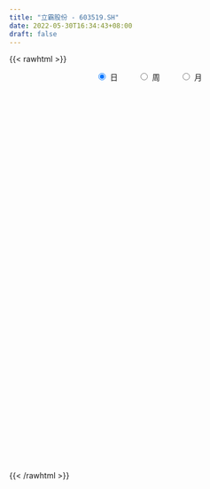 ```yaml
---
title: "立霸股份 - 603519.SH"
date: 2022-05-30T16:34:43+08:00
draft: false
---
```

{{< rawhtml >}}
    <div style="text-align: center">
        <label style="padding: 1rem;"><input style="margin-right: .5rem" type="radio" name="period" value="D" checked onclick="period_change(this)">日</label>
        <label style="padding: 1rem;"><input style="margin-right: .5rem" type="radio" name="period" value="W" onclick="period_change(this)">周</label>
        <label style="padding: 1rem;"><input style="margin-right: .5rem" type="radio" name="period" value="M" onclick="period_change(this)">月</label>
    </div>
    <div id="chart" style="height: 700px;"></div> 
    <script type="text/javascript">
        const D_v = [27560.0,15846.84,8525.87,27987.63,45532.47,27848.4,27653.0,16315.2,24091.01,23656.01,19338.65,38688.73,34742.78,19623.16,18274.6,15870.84,27590.36,17999.09,8275.72,17446.29,29202.29,49169.71,80492.17,79793.04,107218.02,64611.07,58560.21,57360.54,34649.2,35970.6,24808.96,29686.72,55793.56,21891.17,38697.04,86003.86,79111.27,51749.29,104784.96,55687.78,29388.4,27835.04,21822.88,33262.32,29466.48,34484.6,56909.48,189905.14,215283.17,131010.36,109421.8,74550.56,105612.99,55385.06,47797.44,64214.47,57958.44,37792.6,35297.8,30987.44,41127.08,51456.37,47206.63,50453.44,19494.47,23060.96,25261.85,24927.17,24799.68,36649.88,27189.61,17968.78,20611.73,32530.2,42967.4,42880.12,25230.68,11780.24,16474.09,18270.14,28726.68,21790.71,24737.92,19091.64,13736.6,23633.2,22620.91,9507.1,11706.52,11584.17,14060.94,9600.83,19383.2,15636.3,9202.8,66881.25,54585.16,36540.71,39684.71,26374.87,21864.68,15740.8,20559.2,14878.36,13951.64,29290.75,18420.08,13127.6,20246.65,19702.49,31204.57,24016.55,31017.24,20567.02,20891.83,14308.08,26231.4,20816.63,24606.96,26573.12,23246.8,18071.43,36761.64,32542.07,42270.36,33188.32,65096.35,38665.43,39816.96,65667.32,46841.8,36567.64,23693.08,28841.4,28267.56,31712.64,24702.0,41125.88,26811.0,72838.48,68448.24,33904.96,34821.56,18977.76,28033.24,32444.52,26735.0,22422.48,20111.8,26026.4,24738.32,15741.76,26094.6,53120.53,40226.36,38689.4,33315.24,24090.34,19625.68,17549.24,24466.4,22100.36,20134.64,22973.44,16933.63,23749.32,13212.6,26102.85,17109.84,11495.36,24974.4,13174.32,19858.52,14735.8,19768.0,14140.8,12203.8,22196.64,22159.6,15705.76,10570.2,10533.0,28198.81,19984.6,20222.16,14547.4,14397.44,28896.12,26622.4,15763.64,9204.88,84638.51,84951.2,34081.44,26167.28,38127.76,38548.0,34552.68,31316.8,21232.0,25952.2,40377.62,18140.0,12117.2,15283.04,10183.95,9671.44,11814.0,9630.4,11971.92,12210.6,12409.28,19780.44,16287.88,28746.4,12545.0,10840.48,13227.96,8892.2,10802.2,9275.0,8859.0,5975.6,6676.6,20787.4,15271.0,10799.6,14577.2,30443.66,22474.84,23771.16,24296.84,22625.52,12710.8,13516.4,21943.6,20475.2,14985.2,9082.76,10946.16,13395.52,12712.4,9037.2,9590.21,9996.65,17206.4,10543.0,10346.6,12191.2,19121.2]
const D_histogram = [0.0,0.0010529915,0.0027019963,0.0151363562,0.0641046102,0.0812662463,0.0921172186,0.0698734395,0.0520546789,0.0404414041,0.0306176963,0.0518254608,0.0727461618,0.0871190229,0.0836722809,0.0715992415,0.0590563419,0.0461036845,0.0315535892,0.0109494839,0.0073894634,0.0268074813,0.0755030801,0.1187646799,0.1548054678,0.1534457615,0.1564454661,0.1131623202,0.0684081,0.0319419562,-0.0077013947,-0.0548985541,-0.0531768854,-0.0596916696,-0.0574896284,-0.0644865168,-0.0461028711,-0.0407495937,-0.0239677741,-0.0327567008,-0.0646956064,-0.0991118994,-0.1330509159,-0.167161102,-0.1819786983,-0.1841507207,-0.1670141616,-0.0623500056,0.0490723581,0.0522023465,0.0567349669,0.0656088716,0.1065833906,0.090620409,0.0804436736,0.0340386509,-0.0193168041,-0.067805881,-0.0805540835,-0.0911085465,-0.1033561387,-0.1234454626,-0.1043575246,-0.1386961802,-0.1405877203,-0.1561839898,-0.1734529714,-0.1547318818,-0.1172725212,-0.0780610655,-0.0715378747,-0.0627076033,-0.0495603894,-0.020243754,0.003038812,0.0104629006,0.003705113,0.0049968024,0.0029583506,0.0104199265,0.0061902693,-0.0077123161,0.001148441,-0.0087373015,-0.0113277231,-0.0040785536,-0.0101781356,-0.0070707391,0.0003842807,-0.0013145533,0.0066574457,0.0062179704,0.0037060951,-0.0114686701,-0.0056788916,0.0703963877,0.1219209774,0.1512497239,0.1622316494,0.1697031662,0.1703669101,0.1618733421,0.1349529205,0.109711888,0.0706421693,0.0681880007,0.065682628,0.0446196707,-0.0062176623,-0.0500634901,-0.0501003571,-0.0423459706,-0.0453343994,-0.0560725853,-0.0633193349,-0.0723207523,-0.0441328369,-0.0080523238,0.0145094769,0.0312112735,0.0432934604,0.0351555302,0.0536192743,0.0493757252,0.0731292592,0.0849391747,0.1395045036,0.1666356026,0.1830657007,0.2093790282,0.1985488854,0.166467666,0.1332180234,0.0821682835,0.0294705642,-0.0387955138,-0.0978362546,-0.1216114889,-0.128141239,-0.0842987188,-0.0480042438,-0.0437610079,-0.0393079125,-0.0374198358,-0.0652329239,-0.1240953257,-0.1505489085,-0.1600648126,-0.1542717886,-0.179678793,-0.1935438441,-0.1913485483,-0.1557915381,-0.0989183987,-0.0486714205,-0.0504112308,-0.0513440666,-0.0369271194,-0.0378115337,-0.0373049995,-0.04033541,-0.0332065609,-0.0410679356,-0.0590955369,-0.0651846355,-0.0773630284,-0.0753125664,-0.107675581,-0.1341392936,-0.1481924927,-0.1750905756,-0.1744071121,-0.1969176938,-0.1863882785,-0.1686788954,-0.1361641465,-0.0983165189,-0.0665444179,-0.0611540462,-0.0392572358,-0.0201982574,0.0082543117,0.0366170213,0.0716494271,0.096737153,0.1108652395,0.1311706205,0.1520698739,0.1502011781,0.1433902436,0.1379790712,0.2087192662,0.2298318424,0.2073591965,0.1697607969,0.0891662038,0.0188292888,-0.0299468714,-0.0606694563,-0.1025783155,-0.174594852,-0.1636681088,-0.137968135,-0.1008504811,-0.071694066,-0.0463399167,-0.0150197929,-0.0058186434,0.0050040997,0.007330002,0.0016389083,0.0173827601,0.0482493895,0.0855902798,0.1133493832,0.1180730447,0.1257107487,0.0993883019,0.0790988726,0.0341180196,0.0180609275,-0.0116137455,-0.0207999933,-0.0178918809,-0.0266602257,-0.0690301513,-0.0841337436,-0.1430669474,-0.1443696382,-0.125745896,-0.1272311703,-0.0981947059,-0.0519643173,-0.0176837988,0.0105409193,0.0589934334,0.0887319706,0.1171051244,0.1371246186,0.1454407981,0.1482068364,0.1470113599,0.1411459532,0.1342538286,0.126773482,0.0935005736,0.0743104499,0.0628692224,0.053550446,0.0548629073]
const D_fast = [0.0,0.0013162393,0.0036407432,0.0198591921,0.0848535987,0.1223317964,0.1562120733,0.1514366541,0.1466315632,0.1451286394,0.1429593557,0.1771234855,0.2162307269,0.2523833436,0.269854672,0.2756814429,0.2779026287,0.2764758925,0.2698141945,0.2519474601,0.2502348055,0.2763546937,0.3439260626,0.4168788323,0.4916209872,0.5286227212,0.5707337923,0.5557412265,0.5280890313,0.4996083766,0.4580396771,0.3971178791,0.3855453265,0.3641076249,0.3519372589,0.3288187413,0.3356766693,0.3308425482,0.3416324243,0.3246543224,0.2765415152,0.2173472473,0.1501455018,0.0742450403,0.0139327694,-0.0342769332,-0.0588939145,0.0301827401,0.1538731933,0.1700537684,0.1887701304,0.2140462531,0.2816666197,0.2883587404,0.2982929234,0.2603975634,0.2022129073,0.1367723602,0.1038856369,0.0705540373,0.0324674103,-0.0184832792,-0.0254847223,-0.094497423,-0.1315358931,-0.1861781601,-0.2468103845,-0.2667722654,-0.2586310351,-0.2389348458,-0.2502961237,-0.2571427531,-0.2563856365,-0.2321299396,-0.2080876707,-0.1980478569,-0.2038793662,-0.2013384762,-0.2026373404,-0.1925707829,-0.1952528727,-0.2110835372,-0.2019356698,-0.2140057377,-0.2194280901,-0.2131985589,-0.2218426749,-0.2205029631,-0.2129518732,-0.2149793454,-0.205342985,-0.2042279678,-0.2058133193,-0.223855252,-0.2194851965,-0.1258108202,-0.0438059861,0.0233351914,0.0748750291,0.1247723376,0.168027809,0.2000025766,0.206820385,0.2090073246,0.1875981482,0.2021909798,0.216106264,0.2061982245,0.1538064758,0.0974447756,0.0848828193,0.0820507131,0.0677286845,0.0429723523,0.0198957689,-0.0071858366,0.0099688696,0.0440363018,0.0702254717,0.0947300867,0.1176356387,0.118286591,0.1501551537,0.1582555359,0.2002913847,0.2333360939,0.3227775486,0.3915675483,0.4537640716,0.5324221561,0.5712292347,0.5807649318,0.580819795,0.5503121261,0.5049820478,0.4270170914,0.3435172868,0.2893391803,0.2507741204,0.273541961,0.2978353751,0.291138359,0.2857644762,0.2782975939,0.2341762749,0.1442900417,0.0801992317,0.0306671244,-0.0021077986,-0.0724345014,-0.1346855135,-0.1803273547,-0.1837182291,-0.1515746893,-0.1134955663,-0.1278381842,-0.1416070366,-0.1364218693,-0.1467591671,-0.1555788828,-0.1686931457,-0.1698659369,-0.1879942954,-0.2207957809,-0.2431810384,-0.2747001885,-0.291477868,-0.3507597779,-0.4107583139,-0.4618596362,-0.532530363,-0.5754486775,-0.6471886827,-0.683256337,-0.7077166777,-0.7092429654,-0.6959744676,-0.6808384711,-0.6907366109,-0.6786541095,-0.6646446955,-0.6341285484,-0.5966115835,-0.543666821,-0.4943948068,-0.4525504104,-0.3994523743,-0.3405356523,-0.3048540536,-0.2758174272,-0.2467338319,-0.1238138204,-0.0452432835,-0.0158761303,-0.0110343307,-0.0693373728,-0.1349669657,-0.1912298437,-0.2371197926,-0.3046732307,-0.4203384802,-0.4503287642,-0.4591208241,-0.4472157905,-0.4359828919,-0.4222137218,-0.3946485462,-0.3869020576,-0.3748282896,-0.3706698868,-0.3759512534,-0.3558617116,-0.3129327348,-0.2541942745,-0.1980978253,-0.1638559027,-0.1247905114,-0.1262658828,-0.126780594,-0.1632319421,-0.1747738024,-0.2073519117,-0.2217381579,-0.2233030156,-0.2387364168,-0.2983638802,-0.3345009085,-0.4292008491,-0.4665959495,-0.4794086812,-0.5127017481,-0.5082139601,-0.4749746509,-0.4451150821,-0.4142551342,-0.3510542617,-0.2991327319,-0.241483297,-0.1871826481,-0.142506269,-0.1026885217,-0.0671311582,-0.0377100767,-0.0110387441,0.0131742799,0.0032765149,0.0026640036,0.0069400817,0.0110089169,0.0260371049]
const D_slow = [0.0,0.0002632479,0.0009387469,0.004722836,0.0207489885,0.0410655501,0.0640948547,0.0815632146,0.0945768843,0.1046872354,0.1123416594,0.1252980246,0.1434845651,0.1652643208,0.186182391,0.2040822014,0.2188462869,0.230372208,0.2382606053,0.2409979763,0.2428453421,0.2495472124,0.2684229825,0.2981141524,0.3368155194,0.3751769597,0.4142883263,0.4425789063,0.4596809313,0.4676664204,0.4657410717,0.4520164332,0.4387222118,0.4237992944,0.4094268873,0.3933052581,0.3817795404,0.3715921419,0.3656001984,0.3574110232,0.3412371216,0.3164591467,0.2831964178,0.2414061423,0.1959114677,0.1498737875,0.1081202471,0.0925327457,0.1048008352,0.1178514219,0.1320351636,0.1484373815,0.1750832291,0.1977383314,0.2178492498,0.2263589125,0.2215297115,0.2045782412,0.1844397204,0.1616625837,0.1358235491,0.1049621834,0.0788728023,0.0441987572,0.0090518271,-0.0299941703,-0.0733574132,-0.1120403836,-0.1413585139,-0.1608737803,-0.178758249,-0.1944351498,-0.2068252471,-0.2118861856,-0.2111264826,-0.2085107575,-0.2075844792,-0.2063352786,-0.205595691,-0.2029907094,-0.201443142,-0.2033712211,-0.2030841108,-0.2052684362,-0.208100367,-0.2091200054,-0.2116645393,-0.213432224,-0.2133361539,-0.2136647922,-0.2120004307,-0.2104459382,-0.2095194144,-0.2123865819,-0.2138063048,-0.1962072079,-0.1657269635,-0.1279145326,-0.0873566202,-0.0449308287,-0.0023391011,0.0381292344,0.0718674645,0.0992954365,0.1169559789,0.1340029791,0.1504236361,0.1615785537,0.1600241382,0.1475082656,0.1349831764,0.1243966837,0.1130630839,0.0990449375,0.0832151038,0.0651349157,0.0541017065,0.0520886256,0.0557159948,0.0635188132,0.0743421783,0.0831310608,0.0965358794,0.1088798107,0.1271621255,0.1483969192,0.1832730451,0.2249319457,0.2706983709,0.3230431279,0.3726803493,0.4142972658,0.4476017716,0.4681438425,0.4755114836,0.4658126051,0.4413535415,0.4109506692,0.3789153595,0.3578406798,0.3458396188,0.3348993669,0.3250723887,0.3157174298,0.2994091988,0.2683853674,0.2307481403,0.1907319371,0.1521639899,0.1072442917,0.0588583307,0.0110211936,-0.0279266909,-0.0526562906,-0.0648241458,-0.0774269535,-0.0902629701,-0.0994947499,-0.1089476334,-0.1182738832,-0.1283577357,-0.136659376,-0.1469263599,-0.1617002441,-0.1779964029,-0.1973371601,-0.2161653016,-0.2430841969,-0.2766190203,-0.3136671435,-0.3574397874,-0.4010415654,-0.4502709889,-0.4968680585,-0.5390377823,-0.573078819,-0.5976579487,-0.6142940532,-0.6295825647,-0.6393968737,-0.644446438,-0.6423828601,-0.6332286048,-0.615316248,-0.5911319598,-0.5634156499,-0.5306229948,-0.4926055263,-0.4550552318,-0.4192076709,-0.3847129031,-0.3325330865,-0.2750751259,-0.2232353268,-0.1807951276,-0.1585035766,-0.1537962544,-0.1612829723,-0.1764503363,-0.2020949152,-0.2457436282,-0.2866606554,-0.3211526891,-0.3463653094,-0.3642888259,-0.3758738051,-0.3796287533,-0.3810834142,-0.3798323892,-0.3779998887,-0.3775901617,-0.3732444717,-0.3611821243,-0.3397845543,-0.3114472085,-0.2819289474,-0.2505012602,-0.2256541847,-0.2058794666,-0.1973499617,-0.1928347298,-0.1957381662,-0.2009381645,-0.2054111347,-0.2120761911,-0.229333729,-0.2503671649,-0.2861339017,-0.3222263113,-0.3536627853,-0.3854705778,-0.4100192543,-0.4230103336,-0.4274312833,-0.4247960535,-0.4100476951,-0.3878647025,-0.3585884214,-0.3243072667,-0.2879470672,-0.2508953581,-0.2141425181,-0.1788560298,-0.1452925727,-0.1135992022,-0.0902240588,-0.0716464463,-0.0559291407,-0.0425415292,-0.0288258024]
const D_data = [['2021-05-19', 12.3749, 12.1445, 12.0622, 12.5148],['2021-05-20', 12.161, 12.161, 11.7989, 12.3173],['2021-05-21', 12.0951, 12.1774, 11.8977, 12.1774],['2021-05-24', 12.1363, 12.3584, 11.9635, 12.416],['2021-05-25', 12.3831, 13.0167, 12.3831, 13.2141],['2021-05-26', 13.0002, 12.8603, 12.7205, 13.1648],['2021-05-27', 12.8686, 12.9344, 12.8027, 13.1648],['2021-05-28', 12.9508, 12.5641, 12.5641, 13.0825],['2021-05-31', 12.5148, 12.5724, 12.3502, 12.6958],['2021-06-01', 13.1648, 12.6217, 12.4325, 13.3293],['2021-06-02', 12.5065, 12.63, 12.4736, 12.7451],['2021-06-03', 12.8, 13.1, 12.55, 13.3],['2021-06-04', 13.0, 13.28, 13.0, 13.61],['2021-06-07', 13.33, 13.38, 13.12, 13.39],['2021-06-08', 13.4, 13.28, 13.14, 13.5],['2021-06-09', 13.55, 13.22, 13.1, 13.58],['2021-06-10', 13.7, 13.23, 13.03, 13.7],['2021-06-11', 13.24, 13.23, 13.08, 13.28],['2021-06-15', 13.3, 13.2, 13.04, 13.31],['2021-06-16', 13.26, 13.08, 12.95, 13.29],['2021-06-17', 13.12, 13.27, 13.0, 13.35],['2021-06-18', 13.3, 13.65, 13.3, 13.76],['2021-06-21', 13.14, 14.28, 13.14, 14.55],['2021-06-22', 14.39, 14.58, 14.31, 14.86],['2021-06-23', 14.24, 14.86, 14.24, 14.99],['2021-06-24', 14.87, 14.66, 14.45, 15.09],['2021-06-25', 14.53, 14.9, 14.48, 15.0],['2021-06-28', 15.0, 14.38, 14.3, 15.03],['2021-06-29', 14.25, 14.26, 14.09, 14.52],['2021-06-30', 14.23, 14.25, 14.07, 14.42],['2021-07-01', 14.23, 14.08, 14.05, 14.39],['2021-07-02', 14.02, 13.79, 13.61, 14.16],['2021-07-05', 13.94, 14.3, 13.93, 14.5],['2021-07-06', 14.33, 14.2, 14.05, 14.45],['2021-07-07', 14.22, 14.31, 14.03, 14.4],['2021-07-08', 14.4, 14.19, 14.08, 14.99],['2021-07-09', 14.08, 14.55, 13.0, 14.87],['2021-07-12', 14.5, 14.47, 14.36, 14.85],['2021-07-13', 14.87, 14.7, 14.42, 15.29],['2021-07-14', 14.58, 14.43, 14.08, 14.76],['2021-07-15', 14.35, 14.04, 14.04, 14.43],['2021-07-16', 14.12, 13.81, 13.77, 14.18],['2021-07-19', 13.81, 13.58, 13.54, 13.97],['2021-07-20', 13.56, 13.31, 13.0, 13.56],['2021-07-21', 13.3, 13.31, 13.1, 13.5],['2021-07-22', 13.36, 13.3, 13.17, 13.55],['2021-07-23', 13.59, 13.46, 13.31, 14.63],['2021-07-26', 13.98, 14.81, 13.51, 14.81],['2021-07-27', 15.1, 15.49, 15.0, 16.18],['2021-07-28', 15.38, 14.5, 14.0, 15.48],['2021-07-29', 15.0, 14.6, 14.5, 15.28],['2021-07-30', 14.7, 14.76, 14.3, 14.95],['2021-08-02', 14.5, 15.39, 14.23, 15.53],['2021-08-03', 15.24, 14.85, 14.82, 15.39],['2021-08-04', 14.8, 14.95, 14.64, 15.08],['2021-08-05', 14.84, 14.42, 14.21, 14.94],['2021-08-06', 14.29, 14.1, 13.8, 14.37],['2021-08-09', 13.99, 13.88, 13.69, 14.15],['2021-08-10', 13.84, 14.13, 13.75, 14.26],['2021-08-11', 14.25, 14.05, 13.91, 14.28],['2021-08-12', 14.1, 13.91, 13.91, 14.35],['2021-08-13', 13.95, 13.65, 13.45, 13.95],['2021-08-16', 13.57, 14.06, 13.51, 14.28],['2021-08-17', 14.12, 13.26, 13.11, 14.12],['2021-08-18', 13.14, 13.46, 13.14, 13.8],['2021-08-19', 13.36, 13.12, 13.12, 13.43],['2021-08-20', 13.2, 12.87, 12.72, 13.35],['2021-08-23', 12.86, 13.18, 12.8, 13.27],['2021-08-24', 13.12, 13.44, 13.12, 13.5],['2021-08-25', 13.34, 13.57, 13.3, 13.91],['2021-08-26', 13.43, 13.2, 13.14, 13.66],['2021-08-27', 13.19, 13.19, 12.96, 13.28],['2021-08-30', 13.21, 13.23, 13.17, 13.53],['2021-08-31', 13.25, 13.49, 12.91, 13.49],['2021-09-01', 13.2, 13.52, 13.2, 13.65],['2021-09-02', 13.7, 13.38, 13.3, 13.7],['2021-09-03', 13.38, 13.18, 13.09, 13.4],['2021-09-06', 13.18, 13.24, 13.11, 13.29],['2021-09-07', 13.17, 13.17, 13.16, 13.3],['2021-09-08', 13.19, 13.28, 13.16, 13.33],['2021-09-09', 13.3, 13.12, 12.97, 13.34],['2021-09-10', 13.17, 12.92, 12.86, 13.17],['2021-09-13', 12.92, 13.16, 12.8, 13.21],['2021-09-14', 13.22, 12.89, 12.87, 13.25],['2021-09-15', 12.87, 12.91, 12.77, 13.09],['2021-09-16', 13.04, 13.01, 12.96, 13.19],['2021-09-17', 12.91, 12.81, 12.65, 12.99],['2021-09-22', 12.97, 12.88, 12.77, 12.98],['2021-09-23', 12.88, 12.93, 12.82, 12.98],['2021-09-24', 12.95, 12.8, 12.77, 12.95],['2021-09-27', 12.81, 12.91, 12.76, 13.02],['2021-09-28', 12.92, 12.8, 12.77, 12.97],['2021-09-29', 12.7, 12.74, 12.23, 12.79],['2021-09-30', 12.63, 12.5, 12.4, 12.68],['2021-10-08', 12.61, 12.7, 12.5, 12.72],['2021-10-11', 12.9, 13.8, 12.57, 13.93],['2021-10-12', 13.8, 13.89, 13.48, 14.13],['2021-10-13', 13.93, 13.92, 13.7, 14.21],['2021-10-14', 14.5, 13.91, 13.8, 14.5],['2021-10-15', 13.8, 14.04, 13.75, 14.1],['2021-10-18', 13.97, 14.11, 13.75, 14.2],['2021-10-19', 14.25, 14.11, 14.0, 14.25],['2021-10-20', 14.11, 13.91, 13.82, 14.11],['2021-10-21', 13.9, 13.9, 13.75, 13.99],['2021-10-22', 13.95, 13.64, 13.62, 13.99],['2021-10-25', 13.65, 14.06, 13.65, 14.3],['2021-10-26', 14.06, 14.12, 13.97, 14.2],['2021-10-27', 14.0, 13.89, 13.89, 14.14],['2021-10-28', 13.75, 13.36, 13.31, 13.84],['2021-10-29', 13.36, 13.19, 13.08, 13.49],['2021-11-01', 13.21, 13.6, 13.21, 14.33],['2021-11-02', 13.4, 13.7, 13.37, 13.73],['2021-11-03', 13.8, 13.56, 13.48, 13.99],['2021-11-04', 13.53, 13.4, 13.33, 13.62],['2021-11-05', 13.44, 13.36, 13.21, 13.44],['2021-11-08', 13.36, 13.25, 13.13, 13.42],['2021-11-09', 13.25, 13.73, 13.17, 13.93],['2021-11-10', 13.8, 13.99, 13.6, 14.05],['2021-11-11', 14.0, 13.99, 13.82, 14.13],['2021-11-12', 13.99, 14.05, 13.9, 14.17],['2021-11-15', 14.06, 14.11, 14.01, 14.24],['2021-11-16', 14.06, 13.91, 13.87, 14.15],['2021-11-17', 13.91, 14.32, 13.81, 14.33],['2021-11-18', 14.18, 14.13, 14.06, 14.7],['2021-11-19', 14.27, 14.6, 14.03, 14.61],['2021-11-22', 14.66, 14.63, 14.29, 14.86],['2021-11-23', 14.72, 15.46, 14.56, 16.0],['2021-11-24', 15.38, 15.49, 15.26, 15.76],['2021-11-25', 15.41, 15.65, 15.39, 16.09],['2021-11-26', 15.7, 16.09, 15.55, 16.38],['2021-11-29', 15.51, 15.88, 15.51, 16.24],['2021-11-30', 15.88, 15.7, 15.62, 16.06],['2021-12-01', 15.77, 15.69, 15.6, 16.04],['2021-12-02', 15.82, 15.39, 15.28, 15.85],['2021-12-03', 15.27, 15.2, 15.18, 15.7],['2021-12-06', 15.54, 14.74, 14.74, 15.54],['2021-12-07', 14.74, 14.52, 14.42, 14.99],['2021-12-08', 14.48, 14.71, 14.42, 14.95],['2021-12-09', 14.77, 14.8, 14.53, 14.81],['2021-12-10', 14.71, 15.5, 14.6, 15.95],['2021-12-13', 15.9, 15.62, 15.22, 15.96],['2021-12-14', 15.87, 15.34, 15.31, 15.88],['2021-12-15', 15.33, 15.38, 15.25, 15.64],['2021-12-16', 15.32, 15.38, 15.16, 15.5],['2021-12-17', 15.24, 14.94, 14.91, 15.53],['2021-12-20', 14.7, 14.28, 14.27, 15.05],['2021-12-21', 14.1, 14.38, 14.1, 14.48],['2021-12-22', 14.35, 14.4, 14.17, 14.59],['2021-12-23', 14.29, 14.48, 14.09, 14.6],['2021-12-24', 14.46, 13.92, 13.9, 14.47],['2021-12-27', 13.7, 13.82, 13.45, 14.02],['2021-12-28', 13.83, 13.84, 13.71, 14.06],['2021-12-29', 13.85, 14.22, 13.77, 14.34],['2021-12-30', 14.38, 14.63, 14.28, 15.25],['2021-12-31', 14.67, 14.77, 14.45, 15.0],['2022-01-04', 14.6, 14.2, 14.18, 14.72],['2022-01-05', 14.14, 14.15, 13.82, 14.29],['2022-01-06', 14.15, 14.33, 13.98, 14.46],['2022-01-07', 14.23, 14.13, 14.04, 14.37],['2022-01-10', 14.04, 14.1, 13.9, 14.3],['2022-01-11', 14.11, 14.0, 13.9, 14.28],['2022-01-12', 14.02, 14.09, 13.68, 14.14],['2022-01-13', 14.14, 13.85, 13.81, 14.14],['2022-01-14', 13.79, 13.59, 13.53, 13.95],['2022-01-17', 13.6, 13.6, 13.6, 13.86],['2022-01-18', 13.69, 13.39, 13.35, 13.71],['2022-01-19', 13.39, 13.45, 13.24, 13.55],['2022-01-20', 13.45, 12.83, 12.82, 13.52],['2022-01-21', 12.87, 12.61, 12.57, 12.99],['2022-01-24', 12.58, 12.5, 12.46, 12.78],['2022-01-25', 12.54, 12.05, 12.0, 12.65],['2022-01-26', 12.1, 12.13, 12.0, 12.3],['2022-01-27', 12.24, 11.57, 11.5, 12.24],['2022-01-28', 11.75, 11.73, 11.41, 11.87],['2022-02-07', 11.92, 11.68, 11.56, 12.18],['2022-02-08', 11.74, 11.8, 11.53, 11.88],['2022-02-09', 11.92, 11.88, 11.7, 11.95],['2022-02-10', 11.89, 11.84, 11.7, 12.15],['2022-02-11', 11.75, 11.47, 11.41, 11.84],['2022-02-14', 11.44, 11.62, 11.34, 11.67],['2022-02-15', 11.63, 11.58, 11.41, 11.65],['2022-02-16', 11.63, 11.73, 11.55, 11.78],['2022-02-17', 11.8, 11.81, 11.76, 12.27],['2022-02-18', 11.75, 12.02, 11.74, 12.03],['2022-02-21', 12.08, 12.04, 11.81, 12.08],['2022-02-22', 11.96, 12.01, 11.85, 12.06],['2022-02-23', 12.0, 12.2, 11.95, 12.26],['2022-02-24', 12.11, 12.36, 11.86, 12.45],['2022-02-25', 12.62, 12.18, 12.12, 12.62],['2022-02-28', 12.18, 12.15, 12.0, 12.24],['2022-03-01', 12.14, 12.19, 12.08, 12.27],['2022-03-02', 12.31, 13.41, 12.31, 13.41],['2022-03-03', 13.37, 13.17, 12.93, 13.47],['2022-03-04', 13.02, 12.76, 12.68, 13.08],['2022-03-07', 12.71, 12.53, 12.44, 12.82],['2022-03-08', 12.5, 11.75, 11.71, 12.55],['2022-03-09', 11.88, 11.49, 11.05, 11.99],['2022-03-10', 11.7, 11.41, 11.26, 11.77],['2022-03-11', 11.21, 11.36, 10.86, 11.41],['2022-03-14', 11.32, 10.93, 10.93, 11.32],['2022-03-15', 10.85, 10.1, 10.0, 10.9],['2022-03-16', 10.31, 10.8, 10.15, 10.83],['2022-03-17', 10.88, 10.92, 10.85, 11.09],['2022-03-18', 10.9, 11.09, 10.88, 11.2],['2022-03-21', 11.1, 11.05, 10.83, 11.25],['2022-03-22', 11.08, 11.05, 10.88, 11.14],['2022-03-23', 11.05, 11.2, 10.96, 11.28],['2022-03-24', 11.23, 10.97, 10.91, 11.23],['2022-03-25', 10.95, 10.99, 10.94, 11.2],['2022-03-28', 10.93, 10.87, 10.7, 10.95],['2022-03-29', 10.97, 10.71, 10.69, 10.97],['2022-03-30', 10.88, 10.96, 10.69, 11.01],['2022-03-31', 10.99, 11.25, 10.87, 11.38],['2022-04-01', 11.25, 11.52, 11.06, 11.55],['2022-04-06', 11.46, 11.61, 11.33, 11.98],['2022-04-07', 11.52, 11.46, 11.45, 11.68],['2022-04-08', 11.6, 11.59, 11.39, 11.67],['2022-04-11', 11.58, 11.17, 11.11, 11.58],['2022-04-12', 11.16, 11.16, 10.9, 11.22],['2022-04-13', 11.16, 10.69, 10.69, 11.23],['2022-04-14', 10.8, 10.88, 10.72, 10.93],['2022-04-15', 10.97, 10.56, 10.51, 10.97],['2022-04-18', 10.56, 10.67, 10.35, 10.71],['2022-04-19', 10.67, 10.76, 10.6, 10.87],['2022-04-20', 10.87, 10.55, 10.4, 10.97],['2022-04-21', 10.55, 9.92, 9.92, 10.55],['2022-04-22', 10.15, 10.01, 9.52, 10.15],['2022-04-25', 9.88, 9.13, 9.13, 9.88],['2022-04-26', 9.36, 9.53, 9.36, 9.95],['2022-04-27', 9.55, 9.67, 9.15, 9.77],['2022-04-28', 9.27, 9.31, 9.21, 9.72],['2022-04-29', 9.28, 9.62, 9.28, 9.72],['2022-05-05', 9.68, 9.92, 9.55, 10.09],['2022-05-06', 9.78, 9.9, 9.55, 10.13],['2022-05-09', 9.84, 9.93, 9.75, 10.03],['2022-05-10', 9.9, 10.36, 9.73, 10.47],['2022-05-11', 10.3, 10.34, 10.3, 10.68],['2022-05-12', 10.33, 10.51, 10.25, 10.56],['2022-05-13', 10.53, 10.59, 10.48, 10.65],['2022-05-16', 10.63, 10.59, 10.5, 10.72],['2022-05-17', 10.59, 10.63, 10.51, 10.73],['2022-05-18', 10.75, 10.67, 10.55, 10.77],['2022-05-19', 10.57, 10.68, 10.43, 10.71],['2022-05-20', 10.68, 10.72, 10.6, 10.79],['2022-05-23', 10.8, 10.76, 10.64, 10.85],['2022-05-24', 10.75, 10.4, 10.33, 10.83],['2022-05-25', 10.48, 10.49, 10.35, 10.53],['2022-05-26', 10.5, 10.55, 10.25, 10.58],['2022-05-27', 10.66, 10.56, 10.47, 10.74],['2022-05-30', 10.65, 10.71, 10.47, 10.84]]
const W_v = [115701.61,44846.74,35267.67,32706.08,27414.89,49304.18,24087.32,60035.51,29166.44,41409.47,45681.13,28821.4,28825.08,32089.84,16395.76,40931.0,25411.05,15724.3,43886.59,36861.78,46368.07,18176.27,34108.6,52879.0,17354.09,25342.84,20530.7,44799.39,37828.49,11818.67,7284.02,14788.19,21790.83,30166.23,19690.6,43774.81,17468.33,28531.1,12751.0,13977.37,20015.1,28715.2,16622.86,38955.44,31069.91,90486.34,194655.73,59503.49,329983.84,117631.44,108901.98,138902.74,110966.38,89863.63,61935.62,51454.42,31729.78,116639.08,58742.72,52080.49,26867.11,27074.72,80680.46,52795.92,112503.02,70812.12,64354.69,183822.76,146511.93,82495.79,136999.46,100206.42,74390.62,57029.62,25093.42,69972.38,56943.43,55410.16,47958.54,46096.19,86527.63,186992.95,221624.31,199688.99,151881.64,130018.78,119374.25,258675.13,188528.09,289202.12,88022.89,244816.81,130035.3,122348.51,155139.91,202062.85,81883.12,91848.71,100467.25,43960.65,67431.87,29592.23,55354.94,44853.16,42866.87,37873.39,28083.24,22681.59,36439.79,54122.35,92857.84,74312.97,5487.15,48539.87,125900.66,82420.6,40345.74,44960.55,53149.43,44117.02,28675.62,56245.44,86611.28,61360.97,62959.51,41956.14,90246.32,134999.93,65103.92,167297.69,75405.06,125531.79,130588.25,103992.8,117849.14,290454.14,215734.7,127290.01,65587.82,65034.8,71531.43,48376.18,27122.69,158509.17,245627.53,241890.65,261868.97,181023.31,100553.05,61122.8,84043.81,297574.83,241707.23,92369.71,51474.01,100694.57,124557.8,70995.61,65884.18,56605.56,56181.61,44865.1,66995.77,63455.65,17236.35,80836.01,129346.76,194512.06,229840.39,247146.76,128180.18,349143.15,362380.9,270708.58,95662.79,112095.93,67738.48,91556.46,122936.96,86427.75,86590.18,152462.48,88841.1,54533.32,87103.31,112182.6,78981.04,48607.28,95739.39,88643.64,99930.67,159490.3,146324.35,111137.05,18714.83,63344.84,163576.89,145336.7,140517.18,99358.05,104094.01,390674.51,182476.02,281496.9,269445.47,175945.76,720171.03,330968.4,196661.29,165477.35,131535.12,164220.13,97041.86,103820.27,32797.79,58681.27,9202.8,224066.7,86994.68,100787.57,127697.21,112536.19,152892.3,242434.38,164211.48,197190.0,184185.76,127740.2,159921.57,115720.66,107224.08,97108.24,84238.4,90468.84,84992.37,104685.52,228639.67,168712.52,117819.02,56582.83,72660.12,52131.88,51056.36,59510.2,115563.7,35336.32,80003.16,55681.49,60283.85,19121.2]
const W_histogram = [0.0,-0.0187304843,-0.0804361289,-0.1035651425,-0.1257001822,-0.1128099253,-0.106139405,-0.0573412725,-0.0442225072,0.0111550955,0.058527092,0.0920232488,0.0884935577,0.057228211,-0.0072520199,0.017332146,-0.0197872979,-0.0537043673,-0.0278670209,0.0081138524,-0.0059014089,-0.0661213075,-0.1190384055,-0.1525394311,-0.1655192419,-0.1670169128,-0.1442022147,-0.2818320395,-0.3748134899,-0.3914195791,-0.3559673571,-0.2816451595,-0.1872607901,-0.1129089732,-0.0547598566,0.0659214254,0.1496120626,0.1856123885,0.1536859784,0.1550850816,0.1686169524,0.1428705579,0.1011683196,0.026442551,-0.0335605296,-0.0371625377,-0.0279483551,-0.1886293871,-0.2754216235,-0.3426394738,-0.3598753156,-0.3320938311,-0.2767894189,-0.2419084985,-0.1921900005,-0.1552829024,-0.1140232465,-0.0669543495,-0.0315205271,0.0028122061,0.0356441652,0.0617445185,0.0217898421,-0.0006860091,0.051297644,0.0957550111,0.1424231974,0.2599986971,0.3210218915,0.343676905,0.3956488599,0.4174996868,0.3754886814,0.3282117171,0.2763649974,0.2676230681,0.2299062298,0.1640072401,0.1149423881,0.0912025208,0.079381936,0.0974113666,0.1314897225,0.205947708,0.2415131962,0.251282317,0.2687251172,0.2924438203,0.3994580202,0.4728856151,0.587145491,0.6099741525,0.5061041989,0.4986235003,0.5298556852,0.3911055272,0.2594733267,0.1653000562,0.1119990157,0.0806963529,0.0446192598,-0.0085769545,-0.0347866581,-0.0698339679,-0.1294647983,-0.1764494616,-0.2100771047,-0.238732683,-0.2576115573,-0.2066720403,-0.1300871197,-0.1171149173,-0.1356967735,-0.0973211065,-0.0799569502,-0.1401357775,-0.173584284,-0.179922732,-0.2100975945,-0.2249190543,-0.2580880961,-0.2254889533,-0.2627055155,-0.2933958838,-0.3290139384,-0.3112031257,-0.271941161,-0.1852535947,-0.1561106892,-0.2088671749,-0.2234781705,-0.2154768793,-0.238911654,-0.1632480964,-0.1440398603,-0.0602931923,-0.0820166357,-0.1382331271,-0.166099022,-0.1712735695,-0.1856934534,-0.1939501844,-0.1759114807,-0.0988143932,-0.0449828626,0.0055548321,0.1018394745,0.1737312381,0.1993914723,0.2068790628,0.1968601674,0.2641602255,0.2650047865,0.2251115892,0.204856793,0.1969697776,0.165298765,0.1452118786,0.0952957527,0.0668946907,0.0170795485,0.0005257092,-0.0200516721,-0.0126129683,0.0093951856,0.0230865668,0.036570311,0.0948144046,0.1752147777,0.2333878082,0.2220618376,0.3027349786,0.2450248455,0.1151198584,-0.0141125134,-0.1177306941,-0.1864669344,-0.2251123847,-0.2208328779,-0.2066963512,-0.1735242993,-0.0651747282,0.0233260734,0.0505827584,0.0741379767,0.1223299781,0.1070178641,0.0976187508,0.1336838791,0.1529856676,0.1714476947,0.1318461123,0.1510878294,0.1197427889,0.0790635825,0.0329162566,-0.0862559367,-0.1360606593,-0.1184574644,-0.1081350416,-0.0726764205,0.0298125884,0.0182646671,0.0551433708,0.0245895236,-0.0217952125,0.0296779424,0.0146379567,-0.0279344097,-0.1065279858,-0.1331367243,-0.1465238832,-0.1665426935,-0.1797164412,-0.1811178702,-0.1931614909,-0.1788949987,-0.0757258359,-0.03311264,-0.033804018,-0.0219576229,0.0303614288,0.0963016337,0.2270917322,0.2392686265,0.251860408,0.2085949189,0.1027556678,0.0823494938,0.0212848325,-0.0557294166,-0.1666560975,-0.2862618645,-0.3648181822,-0.3610036464,-0.3298267081,-0.2555787322,-0.2840033245,-0.3025297683,-0.3023425282,-0.249541501,-0.1953184583,-0.2128008451,-0.2431928557,-0.269318057,-0.2480277136,-0.1714037528,-0.0994617353,-0.0525060175,-0.0037695771]
const W_fast = [0.0,-0.0234131054,-0.1052277822,-0.1542480814,-0.2078081667,-0.2231203912,-0.2429847221,-0.2085219076,-0.2064587692,-0.1482923926,-0.0862886231,-0.0297866541,-0.0111929558,-0.0281512497,-0.0944444856,-0.0655272832,-0.1075935516,-0.1549367128,-0.1360661216,-0.0980567852,-0.1135473988,-0.1902976242,-0.2729743237,-0.344610207,-0.3989698283,-0.4422217274,-0.455457583,-0.6635454176,-0.8502302406,-0.9646912245,-1.0182308418,-1.0143199341,-0.9667507621,-0.9206261885,-0.8761670361,-0.7390053977,-0.6179117449,-0.5355083219,-0.5290132374,-0.4888428637,-0.4331567548,-0.4231855099,-0.4395956684,-0.5077107991,-0.5761040121,-0.5889966546,-0.5867695608,-0.7946079396,-0.9502555818,-1.1031333006,-1.2103379714,-1.2655799446,-1.2794728871,-1.3050690913,-1.3033980935,-1.305311721,-1.2925578767,-1.2622275671,-1.2346738765,-1.1996380917,-1.1578950913,-1.1163586084,-1.1508658243,-1.1735131778,-1.1087051136,-1.0403089937,-0.9580350081,-0.7754598341,-0.6341811669,-0.5256069272,-0.3747227573,-0.2484970087,-0.1966358438,-0.1618598787,-0.1446153491,-0.0864515113,-0.0666917922,-0.0915889718,-0.1119182269,-0.112857464,-0.1048325647,-0.0624502924,0.004500494,0.1304454065,0.2263891937,0.2989788938,0.3836029734,0.4804326315,0.6873113364,0.8789603351,1.1400065838,1.3153287834,1.3379848795,1.4551600559,1.6188561622,1.577882386,1.5111185171,1.4582702607,1.4329689741,1.4218403995,1.3969181214,1.3415776685,1.3066713004,1.2541654985,1.1621684686,1.0710714399,0.9849245206,0.8965857716,0.8133040079,0.8125755149,0.8566386555,0.8403321286,0.787826079,0.8018714694,0.7992463882,0.7040336164,0.6271890389,0.575869908,0.4931706469,0.4221194235,0.3244283577,0.3006552622,0.1977623211,0.0937229818,-0.0241485573,-0.0841385261,-0.1128618517,-0.072487684,-0.0823724508,-0.1873457302,-0.2578262684,-0.303694197,-0.3868568853,-0.3520053517,-0.3688070807,-0.3001337108,-0.3423613131,-0.4331360863,-0.5025267366,-0.5505196766,-0.6113629238,-0.6681072009,-0.6940463673,-0.6416528782,-0.5990670633,-0.5471406605,-0.4253961494,-0.3100715764,-0.2345634741,-0.1753561179,-0.1361599714,-0.002819857,0.0642759006,0.0806606007,0.1116200027,0.1529754317,0.1626291104,0.1788451936,0.1527530058,0.1410756165,0.0955303615,0.0791079495,0.0535176501,0.0578031119,0.0821600621,0.1016230851,0.124249407,0.2061971018,0.3304011693,0.4469211518,0.4911106407,0.6474675263,0.6510136046,0.549888582,0.417128082,0.2840772277,0.1687242538,0.0738007073,0.0228719947,-0.0146655664,-0.0248745893,0.0671812998,0.1615136197,0.2014159943,0.2435057067,0.3222802027,0.3337225547,0.3487281291,0.4182142272,0.4757624325,0.5370863833,0.530446329,0.5874600035,0.5860506602,0.5651373494,0.5272190877,0.3864829102,0.3026630228,0.2906518516,0.273940514,0.2912300299,0.4011721859,0.3941904314,0.4448549778,0.4204485116,0.3686149723,0.4275076129,0.4161271163,0.3665711475,0.2613455749,0.2014526553,0.1514345257,0.089780042,0.031677184,-0.0150037126,-0.075337706,-0.1057949635,-0.0215572597,0.0127777762,0.0036353937,0.0099923831,0.069901792,0.1599174053,0.3474804368,0.4194744878,0.4950313713,0.5039146119,0.4237642778,0.4239454772,0.368202024,0.2772554208,0.1246647155,-0.0665065176,-0.2362673809,-0.3227037567,-0.3739834954,-0.3636302025,-0.463055626,-0.5572145119,-0.6326129038,-0.6421972519,-0.6368038237,-0.7074864219,-0.7986766464,-0.8921313619,-0.9328479469,-0.8990749244,-0.8519983406,-0.8181691272,-0.7703750811]
const W_slow = [0.0,-0.0046826211,-0.0247916533,-0.0506829389,-0.0821079845,-0.1103104658,-0.1368453171,-0.1511806352,-0.162236262,-0.1594474881,-0.1448157151,-0.1218099029,-0.0996865135,-0.0853794607,-0.0871924657,-0.0828594292,-0.0878062537,-0.1012323455,-0.1081991007,-0.1061706376,-0.1076459899,-0.1241763167,-0.1539359181,-0.1920707759,-0.2334505864,-0.2752048146,-0.3112553683,-0.3817133781,-0.4754167506,-0.5732716454,-0.6622634847,-0.7326747745,-0.7794899721,-0.8077172153,-0.8214071795,-0.8049268231,-0.7675238075,-0.7211207104,-0.6826992158,-0.6439279454,-0.6017737073,-0.5660560678,-0.5407639879,-0.5341533502,-0.5425434825,-0.551834117,-0.5588212057,-0.6059785525,-0.6748339584,-0.7604938268,-0.8504626557,-0.9334861135,-1.0026834682,-1.0631605928,-1.111208093,-1.1500288186,-1.1785346302,-1.1952732176,-1.2031533494,-1.2024502978,-1.1935392565,-1.1781031269,-1.1726556664,-1.1728271687,-1.1600027577,-1.1360640049,-1.1004582055,-1.0354585312,-0.9552030584,-0.8692838321,-0.7703716172,-0.6659966955,-0.5721245251,-0.4900715958,-0.4209803465,-0.3540745795,-0.296598022,-0.255596212,-0.2268606149,-0.2040599847,-0.1842145007,-0.1598616591,-0.1269892285,-0.0755023015,-0.0151240024,0.0476965768,0.1148778561,0.1879888112,0.2878533162,0.40607472,0.5528610928,0.7053546309,0.8318806806,0.9565365557,1.089000477,1.1867768588,1.2516451905,1.2929702045,1.3209699584,1.3411440467,1.3522988616,1.350154623,1.3414579585,1.3239994665,1.2916332669,1.2475209015,1.1950016253,1.1353184546,1.0709155652,1.0192475552,0.9867257752,0.9574470459,0.9235228525,0.8991925759,0.8792033384,0.844169394,0.800773323,0.75579264,0.7032682414,0.6470384778,0.5825164538,0.5261442155,0.4604678366,0.3871188656,0.304865381,0.2270645996,0.1590793094,0.1127659107,0.0737382384,0.0215214447,-0.034348098,-0.0882173178,-0.1479452313,-0.1887572554,-0.2247672204,-0.2398405185,-0.2603446774,-0.2949029592,-0.3364277147,-0.3792461071,-0.4256694704,-0.4741570165,-0.5181348867,-0.542838485,-0.5540842006,-0.5526954926,-0.527235624,-0.4838028145,-0.4339549464,-0.3822351807,-0.3330201388,-0.2669800825,-0.2007288858,-0.1444509885,-0.0932367903,-0.0439943459,-0.0026696546,0.033633315,0.0574572532,0.0741809258,0.078450813,0.0785822403,0.0735693222,0.0704160802,0.0727648766,0.0785365183,0.087679096,0.1113826972,0.1551863916,0.2135333436,0.269048803,0.3447325477,0.4059887591,0.4347687237,0.4312405953,0.4018079218,0.3551911882,0.298913092,0.2437048726,0.1920307848,0.14864971,0.1323560279,0.1381875463,0.1508332359,0.16936773,0.1999502246,0.2267046906,0.2511093783,0.2845303481,0.322776765,0.3656386886,0.3986002167,0.4363721741,0.4663078713,0.4860737669,0.4943028311,0.4727388469,0.4387236821,0.409109316,0.3820755556,0.3639064504,0.3713595975,0.3759257643,0.389711607,0.3958589879,0.3904101848,0.3978296704,0.4014891596,0.3945055572,0.3678735607,0.3345893796,0.2979584088,0.2563227355,0.2113936252,0.1661141576,0.1178237849,0.0731000352,0.0541685762,0.0458904162,0.0374394117,0.031950006,0.0395403632,0.0636157716,0.1203887047,0.1802058613,0.2431709633,0.295319693,0.32100861,0.3415959834,0.3469171915,0.3329848374,0.291320813,0.2197553469,0.1285508013,0.0382998897,-0.0441567873,-0.1080514703,-0.1790523015,-0.2546847435,-0.3302703756,-0.3926557509,-0.4414853654,-0.4946855767,-0.5554837906,-0.6228133049,-0.6848202333,-0.7276711715,-0.7525366053,-0.7656631097,-0.766605504]
const W_data = [['2017-07-21', 13.0442, 13.4518, 11.6528, 14.3377],['2017-07-28', 13.3159, 13.1583, 12.7724, 13.5877],['2017-08-04', 13.0985, 12.3593, 12.0713, 13.2996],['2017-08-11', 12.3376, 12.5333, 12.093, 12.9409],['2017-08-18', 12.5061, 12.3213, 12.0767, 12.9355],['2017-08-25', 12.2343, 12.6257, 12.1474, 12.8594],['2017-09-01', 12.6637, 12.4952, 12.2724, 12.8105],['2017-09-08', 12.5496, 13.0876, 12.3322, 13.5225],['2017-09-15', 13.0496, 12.7452, 12.6637, 13.3703],['2017-09-22', 12.7452, 13.4246, 12.7181, 13.7018],['2017-09-29', 13.4246, 13.6094, 13.4246, 14.0605],['2017-10-13', 13.5768, 13.6964, 13.4844, 14.1584],['2017-10-20', 13.6964, 13.3703, 13.0713, 14.0225],['2017-10-27', 13.3703, 12.9735, 12.6691, 13.5225],['2017-11-03', 12.8811, 12.305, 12.2724, 13.017],['2017-11-10', 12.2833, 13.3051, 12.2833, 14.0062],['2017-11-17', 13.2996, 12.4844, 12.0985, 13.4464],['2017-11-24', 12.4354, 12.2887, 11.968, 12.4952],['2017-12-01', 12.3267, 12.9681, 11.9572, 12.9953],['2017-12-08', 12.8757, 13.2398, 12.2833, 13.7236],['2017-12-15', 13.0496, 12.6583, 12.6094, 13.5877],['2017-12-22', 12.7507, 11.8321, 11.805, 12.7507],['2017-12-29', 11.8485, 11.5223, 10.9028, 11.9354],['2018-01-05', 11.3919, 11.3973, 11.3593, 12.218],['2018-01-12', 11.3484, 11.3702, 10.9788, 11.5767],['2018-01-19', 11.3756, 11.3049, 10.9354, 11.5713],['2018-01-26', 11.2071, 11.5006, 11.0223, 12.2833],['2018-02-02', 11.5441, 8.957, 8.7342, 11.7995],['2018-02-09', 8.7233, 8.5657, 7.9896, 9.1581],['2018-02-14', 9.2342, 8.8429, 8.6961, 9.2342],['2018-02-23', 8.9679, 9.1581, 8.8809, 9.1907],['2018-03-02', 9.1581, 9.5875, 9.0331, 9.7831],['2018-03-09', 9.5385, 10.0005, 9.3483, 10.0494],['2018-03-16', 10.2071, 9.9734, 9.9516, 10.8538],['2018-03-23', 10.0712, 9.9462, 9.8973, 10.5712],['2018-03-30', 9.7831, 11.1038, 9.3538, 11.2397],['2018-04-04', 11.0875, 11.1691, 10.6527, 11.2941],['2018-04-13', 10.9788, 10.9245, 10.7614, 12.1746],['2018-04-20', 10.9028, 10.1201, 10.0549, 10.9028],['2018-04-27', 10.1201, 10.4843, 10.0114, 10.7614],['2018-05-04', 10.4788, 10.718, 10.4788, 10.8647],['2018-05-11', 10.7397, 10.2342, 10.2179, 11.0604],['2018-05-18', 10.3158, 9.8701, 9.7831, 10.3158],['2018-05-25', 9.8592, 9.1146, 9.0059, 10.0549],['2018-06-01', 9.2233, 8.8537, 8.5222, 9.2342],['2018-06-08', 9.0385, 9.2815, 8.8809, 9.7831],['2018-06-15', 9.1409, 9.3519, 8.1643, 9.3675],['2018-06-22', 9.2659, 6.6408, 6.6408, 9.3362],['2018-06-29', 5.9768, 6.6174, 5.8439, 6.6955],['2018-07-06', 6.5236, 6.0939, 5.8908, 6.6018],['2018-07-13', 6.1643, 6.0939, 5.7267, 6.3127],['2018-07-20', 6.0549, 6.2814, 6.0158, 6.633],['2018-07-27', 6.3049, 6.469, 6.2189, 6.6721],['2018-08-03', 6.5002, 6.1018, 5.8674, 6.5002],['2018-08-10', 6.1018, 6.1877, 5.9846, 6.3283],['2018-08-17', 6.1799, 5.9611, 5.9064, 6.2424],['2018-08-24', 5.9689, 5.9533, 5.8283, 6.0861],['2018-08-31', 5.9846, 6.0236, 5.8986, 6.5158],['2018-09-07', 6.0314, 5.8908, 5.8205, 6.133],['2018-09-14', 5.9377, 5.883, 5.5783, 6.0314],['2018-09-21', 5.8517, 5.8908, 5.6096, 5.8908],['2018-09-28', 5.8908, 5.8361, 5.7424, 5.9768],['2018-10-12', 5.7502, 4.8361, 4.5314, 5.758],['2018-10-19', 4.8048, 4.7267, 4.4611, 4.8517],['2018-10-26', 4.8205, 5.5939, 4.5705, 5.5939],['2018-11-02', 5.5939, 5.6564, 5.2502, 5.7111],['2018-11-09', 5.6799, 5.8674, 5.6799, 6.2111],['2018-11-16', 5.883, 7.2112, 5.7814, 7.2112],['2018-11-23', 7.4065, 7.0783, 6.719, 7.6174],['2018-11-30', 7.0237, 6.9612, 6.7971, 7.3127],['2018-12-07', 7.0237, 7.7112, 6.7815, 7.8909],['2018-12-14', 7.6643, 7.7581, 7.5393, 8.1643],['2018-12-21', 7.7112, 7.133, 7.0393, 7.7659],['2018-12-28', 7.1018, 7.0315, 6.9377, 7.719],['2019-01-04', 6.9924, 6.883, 6.7268, 7.2112],['2019-01-11', 6.883, 7.4221, 6.8362, 7.4846],['2019-01-18', 7.4221, 7.0862, 7.008, 7.4455],['2019-01-25', 7.0862, 6.5705, 6.4846, 7.2112],['2019-02-01', 6.6643, 6.5471, 5.9143, 6.8596],['2019-02-15', 6.469, 6.719, 6.469, 6.8283],['2019-02-22', 6.7112, 6.8127, 6.6408, 7.344],['2019-03-01', 6.8127, 7.2502, 6.8127, 7.4299],['2019-03-08', 7.258, 7.6643, 7.1409, 8.1878],['2019-03-15', 7.6174, 8.5862, 7.6174, 8.7503],['2019-03-22', 8.6175, 8.5706, 8.4143, 8.9768],['2019-03-29', 8.5003, 8.5706, 8.2659, 8.8284],['2019-04-04', 8.7034, 8.9612, 8.5393, 8.9612],['2019-04-12', 9.1097, 9.3987, 8.7347, 9.7894],['2019-04-19', 9.4144, 11.1097, 9.1097, 11.1097],['2019-04-26', 12.016, 11.5785, 11.055, 12.4301],['2019-04-30', 11.7972, 13.0942, 11.5785, 13.0942],['2019-05-10', 12.4848, 12.891, 11.7191, 13.7192],['2019-05-17', 12.9379, 11.641, 11.4847, 12.9379],['2019-05-24', 11.641, 13.0785, 11.0941, 13.3598],['2019-05-31', 13.0785, 14.1876, 12.6957, 14.6219],['2019-06-06', 14.4771, 12.2975, 11.4932, 14.4771],['2019-06-14', 12.6112, 12.0884, 12.0643, 13.0053],['2019-06-21', 11.9034, 12.2975, 11.8069, 12.9088],['2019-06-28', 12.2975, 12.7077, 12.2251, 13.9061],['2019-07-05', 13.0938, 13.0214, 12.6353, 13.1903],['2019-07-12', 12.9972, 13.0214, 12.8686, 13.4637],['2019-07-19', 12.8525, 12.772, 12.5468, 13.2305],['2019-07-26', 12.7479, 13.0696, 11.8793, 13.1822],['2019-08-02', 13.1018, 12.9409, 12.7479, 13.3672],['2019-08-09', 12.5308, 12.4825, 12.2332, 13.1581],['2019-08-16', 12.386, 12.4101, 11.9436, 12.8444],['2019-08-23', 12.4342, 12.3779, 12.2653, 12.949],['2019-08-30', 12.3056, 12.2573, 11.9838, 12.5871],['2019-09-06', 12.1447, 12.209, 12.0241, 12.5066],['2019-09-12', 12.2975, 13.134, 12.209, 13.335],['2019-09-20', 13.2627, 13.8096, 12.4584, 14.0669],['2019-09-27', 13.9383, 13.2948, 12.8605, 14.3806],['2019-09-30', 13.3753, 12.9168, 12.9168, 13.3913],['2019-10-11', 13.0455, 13.7211, 12.9731, 14.0509],['2019-10-18', 14.0348, 13.6648, 13.5281, 15.1769],['2019-10-25', 13.5763, 12.6112, 12.2975, 13.7452],['2019-11-01', 12.6112, 12.6836, 12.5147, 13.2948],['2019-11-08', 12.772, 12.8846, 12.3056, 13.1903],['2019-11-15', 13.0857, 12.4342, 12.2412, 13.0857],['2019-11-22', 12.5066, 12.4262, 12.1206, 13.0455],['2019-11-29', 12.3377, 11.9597, 11.6621, 12.4825],['2019-12-06', 11.9999, 12.6675, 11.6621, 13.0133],['2019-12-13', 12.5871, 11.6541, 11.2519, 12.6273],['2019-12-20', 11.7989, 11.3887, 11.3806, 11.7989],['2019-12-27', 11.3887, 10.9463, 10.8578, 11.4771],['2020-01-03', 10.9544, 11.3485, 10.697, 11.5334],['2020-01-10', 11.646, 11.5656, 11.3163, 11.646],['2020-01-17', 11.5817, 12.3377, 11.5254, 12.8525],['2020-01-23', 12.3056, 11.8069, 11.5978, 12.6031],['2020-02-07', 10.6246, 10.5763, 9.5629, 10.7774],['2020-02-14', 10.4718, 10.697, 10.4637, 10.9383],['2020-02-21', 10.8176, 10.7774, 10.5924, 11.2439],['2020-02-28', 10.8337, 10.142, 10.0294, 10.8498],['2020-03-06', 10.1179, 11.3404, 10.1179, 11.5334],['2020-03-13', 11.3324, 10.7372, 10.1018, 11.9275],['2020-03-20', 10.8015, 11.7104, 9.7962, 12.772],['2020-03-27', 10.7452, 10.4637, 10.1501, 11.0187],['2020-04-03', 10.5361, 9.6916, 9.193, 10.5361],['2020-04-10', 9.8284, 9.6514, 9.6032, 10.0696],['2020-04-17', 9.6755, 9.6595, 9.2412, 9.9651],['2020-04-24', 9.6755, 9.2895, 9.2332, 9.9168],['2020-04-30', 9.2493, 9.0884, 8.4852, 9.3538],['2020-05-08', 9.1286, 9.2251, 8.9115, 9.2573],['2020-05-15', 9.2251, 10.0375, 8.9356, 10.7774],['2020-05-22', 10.3511, 9.9651, 9.8525, 11.1796],['2020-05-29', 9.941, 10.1122, 9.6514, 11.646],['2020-06-05', 10.1698, 11.0502, 10.1698, 11.3958],['2020-06-12', 11.0255, 11.2394, 10.9514, 11.7249],['2020-06-19', 11.1242, 11.009, 10.7787, 11.2559],['2020-06-24', 11.0913, 10.9761, 10.9432, 11.4534],['2020-07-03', 10.9844, 10.8609, 10.3673, 11.0749],['2020-07-10', 11.0502, 12.128, 11.0337, 12.3502],['2020-07-17', 12.054, 11.6591, 11.0995, 13.1565],['2020-07-24', 11.7331, 11.2147, 11.1736, 11.9717],['2020-07-31', 11.1571, 11.4534, 10.9514, 11.5932],['2020-08-07', 11.5274, 11.6837, 11.4616, 12.0375],['2020-08-14', 11.6591, 11.4204, 11.1736, 12.2761],['2020-08-21', 11.4698, 11.5521, 11.3546, 11.9306],['2020-08-28', 11.6426, 11.0913, 11.009, 11.7166],['2020-09-04', 11.2065, 11.223, 10.9679, 11.4534],['2020-09-11', 11.2312, 10.7869, 10.0793, 11.3382],['2020-09-18', 10.8445, 11.042, 10.7951, 11.3135],['2020-09-25', 10.9432, 10.8938, 10.1122, 11.0749],['2020-09-30', 10.8938, 11.2065, 10.3426, 11.2559],['2020-10-09', 11.2806, 11.478, 11.1489, 11.4945],['2020-10-16', 11.478, 11.4945, 11.1078, 11.5109],['2020-10-23', 11.5192, 11.6015, 11.3052, 11.766],['2020-10-30', 11.4945, 12.4243, 11.4122, 12.5312],['2020-11-06', 12.4243, 13.2059, 12.2515, 13.4939],['2020-11-13', 13.2635, 13.4939, 12.8357, 13.8724],['2020-11-20', 13.4281, 12.9673, 12.7945, 13.5926],['2020-11-27', 12.9179, 14.5635, 12.6875, 14.6869],['2020-12-04', 14.6458, 13.1648, 11.8812, 14.7939],['2020-12-11', 13.3952, 11.9553, 11.8483, 13.823],['2020-12-18', 11.8894, 11.3628, 11.3546, 12.0951],['2020-12-25', 11.3711, 11.0584, 10.9185, 11.6508],['2020-12-31', 11.0255, 10.9597, 10.647, 11.2394],['2021-01-08', 10.9679, 10.9268, 10.8527, 11.6261],['2021-01-15', 10.9268, 11.2312, 10.6059, 11.5768],['2021-01-22', 11.1078, 11.2641, 11.1078, 11.6837],['2021-01-29', 11.2641, 11.5027, 10.9844, 11.6673],['2021-02-05', 11.4616, 12.7534, 11.4369, 12.7534],['2021-02-10', 12.7534, 13.0414, 12.5559, 13.2635],['2021-02-19', 13.1565, 12.6382, 12.5065, 13.3293],['2021-02-26', 12.6382, 12.8027, 12.5312, 12.9591],['2021-03-05', 12.8357, 13.4116, 12.8357, 13.6009],['2021-03-12', 13.4198, 12.8274, 12.4489, 13.5515],['2021-03-19', 12.7534, 12.9508, 12.7534, 13.2471],['2021-03-26', 12.9508, 13.7243, 12.9508, 13.8559],['2021-04-02', 13.7325, 13.823, 13.4034, 13.9711],['2021-04-09', 13.823, 14.0945, 13.535, 14.1028],['2021-04-16', 14.1028, 13.4857, 12.8192, 14.4812],['2021-04-23', 13.4857, 14.3414, 13.4281, 14.3907],['2021-04-30', 14.3496, 13.8477, 13.28, 14.3907],['2021-05-07', 13.8395, 13.6831, 13.5433, 13.8395],['2021-05-14', 13.6749, 13.4939, 13.3046, 13.7736],['2021-05-21', 13.4774, 12.1774, 11.2723, 13.5515],['2021-05-28', 12.1363, 12.5641, 11.9635, 13.2141],['2021-06-04', 12.5148, 13.28, 12.3502, 13.61],['2021-06-11', 13.33, 13.23, 13.03, 13.7],['2021-06-18', 13.3, 13.65, 12.95, 13.76],['2021-06-25', 13.14, 14.9, 13.14, 15.09],['2021-07-02', 15.0, 13.79, 13.61, 15.03],['2021-07-09', 13.94, 14.55, 13.0, 14.99],['2021-07-16', 14.5, 13.81, 13.77, 15.29],['2021-07-23', 13.81, 13.46, 13.0, 14.63],['2021-07-30', 13.98, 14.76, 13.51, 16.18],['2021-08-06', 14.5, 14.1, 13.8, 15.53],['2021-08-13', 13.99, 13.65, 13.45, 14.35],['2021-08-20', 13.57, 12.87, 12.72, 14.28],['2021-08-27', 12.86, 13.19, 12.8, 13.91],['2021-09-03', 13.21, 13.18, 12.91, 13.7],['2021-09-10', 13.18, 12.92, 12.86, 13.34],['2021-09-17', 12.92, 12.81, 12.65, 13.25],['2021-09-24', 12.97, 12.8, 12.77, 12.98],['2021-09-30', 12.81, 12.5, 12.23, 13.02],['2021-10-08', 12.61, 12.7, 12.5, 12.72],['2021-10-15', 12.9, 14.04, 12.57, 14.5],['2021-10-22', 13.97, 13.64, 13.62, 14.25],['2021-10-29', 13.65, 13.19, 13.08, 14.3],['2021-11-05', 13.21, 13.36, 13.21, 14.33],['2021-11-12', 13.36, 14.05, 13.13, 14.17],['2021-11-19', 14.06, 14.6, 13.81, 14.7],['2021-11-26', 14.66, 16.09, 14.29, 16.38],['2021-12-03', 15.51, 15.2, 15.18, 16.24],['2021-12-10', 15.54, 15.5, 14.42, 15.95],['2021-12-17', 15.9, 14.94, 14.91, 15.96],['2021-12-24', 14.7, 13.92, 13.9, 15.05],['2021-12-31', 13.7, 14.77, 13.45, 15.25],['2022-01-07', 14.6, 14.13, 13.82, 14.72],['2022-01-14', 14.04, 13.59, 13.53, 14.3],['2022-01-21', 13.6, 12.61, 12.57, 13.86],['2022-01-28', 12.58, 11.73, 11.41, 12.78],['2022-02-11', 11.92, 11.47, 11.41, 12.18],['2022-02-18', 11.44, 12.02, 11.34, 12.27],['2022-02-25', 12.08, 12.18, 11.81, 12.62],['2022-03-04', 12.18, 12.76, 12.0, 13.47],['2022-03-11', 12.71, 11.36, 10.86, 12.82],['2022-03-18', 11.32, 11.09, 10.0, 11.32],['2022-03-25', 11.1, 10.99, 10.83, 11.28],['2022-04-01', 10.93, 11.52, 10.69, 11.55],['2022-04-08', 11.46, 11.59, 11.33, 11.98],['2022-04-15', 11.58, 10.56, 10.51, 11.58],['2022-04-22', 10.56, 10.01, 9.52, 10.97],['2022-04-29', 9.88, 9.62, 9.13, 9.95],['2022-05-06', 9.68, 9.9, 9.55, 10.13],['2022-05-13', 9.84, 10.59, 9.73, 10.68],['2022-05-20', 10.63, 10.72, 10.43, 10.79],['2022-05-27', 10.8, 10.56, 10.25, 10.85],['2022-06-02', 10.65, 10.71, 10.47, 10.84]]
const M_v = [206754.93,680733.37,960369.2000000002,754965.7,884611.9399999999,440547.77,384670.06,288087.45,429758.6499999999,357326.7700000001,208009.12,138140.35,130336.7,831392.98,713120.3300000001,325729.2,592256.88,295010.03,147628.16,126560.04,230959.4099999999,126271.43,95824.76,164992.52,253679.51,154781.71,181006.36,96133.01,127959.84,143506.89,128910.57,99585.87,119551.42,72727.8,128477.51,681530.4000000001,510266.5800000001,317758.49,164765.04,287205.94,506770.7500000001,368626.12,249121.2,300178.19,728909.03,943802.4799999999,652340.5300000001,476261.9299999999,227071.25,145626.69,263220.1,289534.27,178575.22,288885.0800000001,310598.4300000001,498822.79,778153.7899999998,327697.2300000001,673150.04,637838.3799999999,733899.3400000001,373063.5600000001,277172.29,421931.18,1041509.1800000002,821387.9800000001,387511.35,382940.2100000001,381252.75,559783.5699999999,415064.2700000001,838533.0799999998,1501554.8400000001,877784.09,403419.39,421051.75,718969.5200000001,749839.5700000001,404291.38,295910.37,612362.6399999999,294550.02,250426.02]
const M_histogram = [0.0,0.1139336752,0.7433630826,0.9605766196,0.6845255359,0.3139953155,0.0859654645,0.0182581724,0.2536312524,0.3190056776,0.139593214,-0.0510937819,-0.0692734312,-0.0214799165,0.1763016305,0.2645169819,0.4394473786,0.4321833387,0.4077282322,0.3831190424,0.3040362784,0.091184932,-0.1736275863,-0.3808706613,-0.4286173071,-0.4728086067,-0.4180694704,-0.4371223816,-0.4334932955,-0.484225979,-0.5441001075,-0.6414012269,-0.5686508263,-0.5350717996,-0.6081060463,-0.7474139259,-0.8099859739,-0.8243257786,-0.796327103,-0.7479217275,-0.5788707893,-0.4275022923,-0.3395517884,-0.2024408467,-0.0058499971,0.4191634967,0.7452052601,0.8262013445,0.8763136157,0.8049180933,0.764494504,0.6889386746,0.5583407469,0.4029205619,0.3177053293,0.1395948419,-0.011242822,-0.1447500345,-0.1572623979,-0.1125790228,-0.0399013697,-0.0195625387,0.0037023171,0.0947922732,0.1892664832,0.0998484913,0.0713317185,0.1306289383,0.2053307917,0.2585260943,0.1935212384,0.2458445805,0.2938902542,0.2224708577,0.0972788821,0.051938023,0.1750529103,0.1773669656,-0.0312154328,-0.1401691455,-0.2648858369,-0.4389277691,-0.4601777902]
const M_fast = [0.0,0.142417094,0.957687272,1.4150449639,1.3101252643,1.0180938726,0.8115553878,0.7484126388,1.0471935319,1.1923193766,1.0478052164,0.844344775,0.808846768,0.8512703035,1.0931272582,1.247471855,1.5322640963,1.6330458911,1.7105228427,1.7816934135,1.7786197191,1.5885646057,1.2803451908,0.9778844505,0.8229834779,0.6605900267,0.6108117953,0.4824782888,0.377734051,0.2059448727,0.0100457174,-0.2476057088,-0.3170180147,-0.4172069379,-0.6422676962,-0.9684290572,-1.2334975987,-1.453918848,-1.6250019483,-1.7635770046,-1.7392437637,-1.6947508398,-1.6916882831,-1.605187553,-1.4100592027,-0.8802548347,-0.3679117562,-0.0803653357,0.1888253394,0.3186593403,0.469359377,0.5660382163,0.5750254753,0.5203354307,0.5145465305,0.3713347536,0.2176863842,0.047991663,-0.0038362998,0.0127023196,0.0754046303,0.0908528266,0.1150432616,0.2298312861,0.3716221168,0.3071662478,0.2964824046,0.388436859,0.5144714104,0.6322982365,0.6156736902,0.7294581774,0.8509764147,0.8351747326,0.7343024775,0.7019461242,0.868824239,0.9154800357,0.6990937791,0.5550977801,0.3641596295,0.080385755,-0.0559087136]
const M_slow = [0.0,0.0284834188,0.2143241894,0.4544683443,0.6255997283,0.7040985572,0.7255899233,0.7301544664,0.7935622795,0.8733136989,0.9082120024,0.8954385569,0.8781201991,0.87275022,0.9168256276,0.9829548731,1.0928167178,1.2008625524,1.3027946105,1.3985743711,1.4745834407,1.4973796737,1.4539727771,1.3587551118,1.251600785,1.1333986333,1.0288812657,0.9196006703,0.8112273465,0.6901708517,0.5541458249,0.3937955181,0.2516328116,0.1178648617,-0.0341616499,-0.2210151314,-0.4235116248,-0.6295930695,-0.8286748452,-1.0156552771,-1.1603729744,-1.2672485475,-1.3521364946,-1.4027467063,-1.4042092056,-1.2994183314,-1.1131170164,-0.9065666802,-0.6874882763,-0.486258753,-0.295135127,-0.1229004583,0.0166847284,0.1174148689,0.1968412012,0.2317399117,0.2289292062,0.1927416975,0.1534260981,0.1252813424,0.1153059999,0.1104153653,0.1113409446,0.1350390129,0.1823556337,0.2073177565,0.2251506861,0.2578079207,0.3091406186,0.3737721422,0.4221524518,0.4836135969,0.5570861605,0.6127038749,0.6370235954,0.6500081012,0.6937713287,0.7381130701,0.7303092119,0.6952669256,0.6290454663,0.5193135241,0.4042690765]
const M_data = [['2015-03-31', 4.3454, 8.3972, 4.3454, 9.2383],['2015-04-30', 8.3761, 10.1825, 8.3364, 11.0817],['2015-05-29', 10.3147, 19.0241, 9.3917, 20.8358],['2015-06-30', 19.0241, 16.8871, 13.7001, 20.8146],['2015-07-31', 16.3978, 11.2821, 10.481, 16.9267],['2015-08-31', 11.1441, 8.8389, 7.4277, 12.6801],['2015-09-30', 8.7753, 9.2634, 7.5019, 10.0486],['2015-10-30', 9.5021, 10.6163, 9.2315, 11.1839],['2015-11-30', 10.3457, 15.0888, 10.2953, 15.3514],['2015-12-31', 14.972, 14.1232, 13.2637, 16.0491],['2016-01-29', 14.086, 11.0566, 9.5499, 14.2664],['2016-02-29', 10.9558, 10.0751, 9.8947, 12.444],['2016-03-31', 10.1069, 11.749, 9.8576, 12.0434],['2016-08-31', 12.5786, 12.745, 11.6181, 13.566],['2016-09-30', 12.7664, 15.4818, 12.4713, 16.5229],['2016-10-31', 15.7179, 15.1974, 14.811, 16.4746],['2016-11-30', 15.5784, 17.4298, 15.0793, 20.3866],['2016-12-30', 17.6176, 16.115, 15.9594, 18.8787],['2017-01-26', 16.6355, 16.3297, 14.4032, 17.6551],['2017-02-28', 16.3297, 16.7053, 15.836, 16.7965],['2017-03-31', 16.6946, 16.2223, 15.8306, 18.3742],['2017-04-28', 16.2331, 14.1241, 13.566, 17.5049],['2017-05-31', 14.0114, 12.3539, 12.0604, 15.294],['2017-06-30', 12.4898, 11.7724, 10.7777, 13.2616],['2017-07-31', 11.9517, 12.9409, 11.6528, 14.3377],['2017-08-31', 12.9518, 12.5441, 12.0713, 13.0279],['2017-09-29', 12.5441, 13.6094, 12.3322, 14.0605],['2017-10-31', 13.5768, 12.5768, 12.3702, 14.1584],['2017-11-30', 12.6094, 12.5931, 11.9572, 14.0062],['2017-12-29', 12.5278, 11.5223, 10.9028, 13.7236],['2018-01-31', 11.3919, 10.7832, 10.756, 12.2833],['2018-02-28', 10.7723, 9.4788, 7.9896, 10.8375],['2018-03-30', 9.3972, 11.1038, 9.3266, 11.2397],['2018-04-27', 11.0875, 10.4843, 10.0114, 12.1746],['2018-05-31', 10.4788, 8.5874, 8.5222, 11.0604],['2018-06-29', 8.6309, 6.6174, 5.8439, 9.7831],['2018-07-31', 6.5236, 6.3596, 5.7267, 6.6721],['2018-08-31', 6.3596, 6.0236, 5.8283, 6.5158],['2018-09-28', 6.0314, 5.8361, 5.5783, 6.133],['2018-10-31', 5.7502, 5.5471, 4.4611, 5.758],['2018-11-30', 5.6486, 6.9612, 5.4533, 7.6174],['2018-12-28', 7.0237, 7.0315, 6.7815, 8.1643],['2019-01-31', 6.9924, 6.3908, 5.9143, 7.4846],['2019-02-28', 6.3908, 7.2034, 6.2189, 7.4299],['2019-03-29', 7.094, 8.5706, 7.094, 8.9768],['2019-04-30', 8.7034, 13.0942, 8.5393, 13.0942],['2019-05-31', 12.4848, 14.1876, 11.0941, 14.6219],['2019-06-28', 14.4771, 12.7077, 11.4932, 14.4771],['2019-07-31', 13.0938, 13.2466, 11.8793, 13.4637],['2019-08-30', 13.0455, 12.2573, 11.9436, 13.319],['2019-09-30', 12.1447, 12.9168, 12.0241, 14.3806],['2019-10-31', 13.0455, 12.7157, 12.2975, 15.1769],['2019-11-29', 12.6997, 11.9597, 11.6621, 13.1903],['2019-12-31', 11.9999, 11.268, 10.697, 13.0133],['2020-01-23', 11.3082, 11.8069, 11.3082, 12.8525],['2020-02-28', 10.6246, 10.142, 9.5629, 11.2439],['2020-03-31', 10.1179, 9.6755, 9.579, 12.772],['2020-04-30', 9.6916, 9.0884, 8.4852, 10.0696],['2020-05-29', 9.1286, 10.1122, 8.9115, 11.646],['2020-06-30', 10.1698, 10.828, 10.1698, 11.7249],['2020-07-31', 10.935, 11.4534, 10.3673, 13.1565],['2020-08-31', 11.5274, 11.042, 11.009, 12.2761],['2020-09-30', 11.1078, 11.2065, 10.0793, 11.4534],['2020-10-30', 11.2806, 12.4243, 11.1078, 12.5312],['2020-11-30', 12.4243, 13.1072, 12.2515, 14.7939],['2020-12-31', 12.6711, 10.9597, 10.647, 13.823],['2021-01-29', 10.9679, 11.5027, 10.6059, 11.6837],['2021-02-26', 11.4616, 12.8027, 11.4369, 13.3293],['2021-03-31', 12.8357, 13.535, 12.4489, 13.9464],['2021-04-30', 13.535, 13.8477, 12.8192, 14.4812],['2021-05-31', 13.8395, 12.5724, 11.2723, 13.8395],['2021-06-30', 13.1648, 14.25, 12.4325, 15.09],['2021-07-30', 14.23, 14.76, 13.0, 16.18],['2021-08-31', 14.5, 13.49, 12.72, 15.53],['2021-09-30', 13.2, 12.5, 12.23, 13.7],['2021-10-29', 12.61, 13.19, 12.5, 14.5],['2021-11-30', 13.21, 15.7, 13.13, 16.38],['2021-12-31', 15.77, 14.77, 13.45, 16.04],['2022-01-28', 14.6, 11.73, 11.41, 14.72],['2022-02-28', 11.92, 12.15, 11.34, 12.62],['2022-03-31', 12.14, 11.25, 10.0, 13.47],['2022-04-29', 11.25, 9.62, 9.13, 11.98],['2022-05-31', 9.68, 10.71, 9.55, 10.85]]
        const D_a = [null,11.7989,null,null,null,null,null,null,null,null,null,null,13.61,null,null,null,null,null,null,12.95,null,null,null,null,null,15.09,null,null,null,null,null,13.61,null,null,null,null,null,null,15.29,null,null,null,null,13.0,null,null,null,null,16.18,null,null,null,null,null,null,null,null,null,null,null,null,null,null,null,null,null,12.72,null,null,null,null,null,null,null,null,13.7,null,null,null,null,null,null,null,null,null,null,null,null,null,null,null,null,12.23,null,null,null,null,null,14.5,null,null,null,null,null,null,null,null,null,null,13.08,null,null,null,null,null,null,null,null,null,null,null,null,null,null,null,null,null,null,null,16.38,null,null,null,null,null,null,null,null,null,null,null,null,null,null,null,null,null,null,null,null,13.45,null,null,null,null,null,null,14.46,null,null,null,null,null,null,null,null,null,null,null,null,null,null,null,null,null,null,null,null,null,11.34,null,null,null,null,null,null,null,null,null,null,null,null,13.47,null,null,null,null,null,null,null,10.0,null,null,null,null,null,null,null,null,null,null,null,null,null,11.98,null,null,null,null,null,null,null,null,null,null,null,null,9.13,null,null,null,null,null,null,null,null,null,null,null,null,null,null,null,null,10.85,null,null,null,null,null]
const W_a = [null,null,12.0713,null,null,null,null,null,null,null,null,14.1584,null,null,null,null,null,null,null,null,null,null,10.9028,null,null,null,12.2833,null,null,null,null,null,null,null,null,9.3538,null,null,null,null,null,11.0604,null,null,null,null,null,null,null,null,5.7267,null,null,null,null,null,null,6.5158,null,null,null,null,null,4.4611,null,null,null,null,null,null,null,8.1643,null,null,null,null,null,null,5.9143,null,null,null,null,null,null,null,null,null,null,null,null,null,null,null,14.6219,null,null,null,null,null,null,null,11.8793,null,null,null,null,null,null,null,null,null,null,null,15.1769,null,null,null,null,null,null,null,null,null,null,null,null,null,null,9.5629,null,null,null,null,null,12.772,null,null,null,null,null,null,null,null,null,null,null,null,null,null,10.3673,null,null,null,null,null,12.2761,null,null,null,10.0793,null,null,null,null,null,null,null,null,13.8724,null,null,null,null,null,null,null,null,10.6059,null,null,null,null,null,null,null,null,null,null,null,null,null,null,null,null,null,null,null,null,null,null,null,null,null,null,null,16.18,null,null,null,null,null,null,null,null,null,null,null,null,13.08,null,null,null,16.38,null,null,null,null,null,null,null,null,null,null,null,null,null,null,null,null,null,null,null,null,9.13,null,null,null,null,null]
const M_a = [null,null,20.8358,null,null,null,null,null,null,null,9.5499,null,null,null,null,null,null,null,null,null,18.3742,null,null,null,null,null,null,null,null,null,null,null,null,null,null,null,null,null,null,4.4611,null,null,null,null,null,null,null,null,null,null,null,15.1769,null,null,null,null,null,8.4852,null,null,null,null,null,null,14.7939,null,null,null,null,null,11.2723,null,null,null,null,null,16.38,null,null,null,null,null,null]
        const D_b = [[{ coord: ['2021-05-20', 13.61] }, { coord: ['2021-06-24', 12.95] }],[{ coord: ['2021-06-24', 15.09] }, { coord: ['2022-01-06', 13.61] }],[{ coord: ['2022-02-14', 11.98] }, { coord: ['2022-04-06', 11.34] }]]
const W_b = [[{ coord: ['2017-08-04', 12.2833] }, { coord: ['2018-01-26', 12.0713] }],[{ coord: ['2018-07-13', 6.5158] }, { coord: ['2019-02-01', 5.7267] }],[{ coord: ['2019-05-31', 14.6219] }, { coord: ['2021-11-26', 11.8793] }]]
const M_b = [[{ coord: ['2015-05-29', 18.3742] }, { coord: ['2021-05-31', 9.5499] }]]
    </script>
{{< /rawhtml >}}